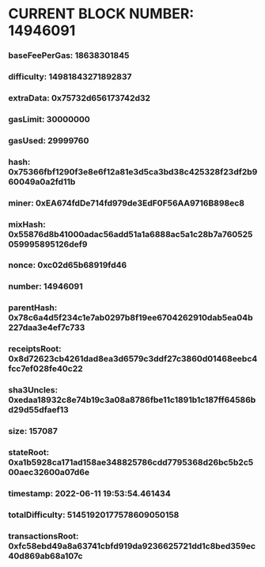 # CURRENT BLOCK NUMBER: 14946091

### baseFeePerGas: 18638301845
### difficulty: 14981843271892837
### extraData: 0x75732d656173742d32
### gasLimit: 30000000
### gasUsed: 29999760
### hash: 0x75366fbf1290f3e8e6f12a81e3d5ca3bd38c425328f23df2b960049a0a2fd11b
### miner: 0xEA674fdDe714fd979de3EdF0F56AA9716B898ec8
### mixHash: 0x55876d8b41000adac56add51a1a6888ac5a1c28b7a760525059995895126def9
### nonce: 0xc02d65b68919fd46
### number: 14946091
### parentHash: 0x78c6a4d5f234c1e7ab0297b8f19ee6704262910dab5ea04b227daa3e4ef7c733
### receiptsRoot: 0x8d72623cb4261dad8ea3d6579c3ddf27c3860d01468eebc4fcc7ef028fe40c22
### sha3Uncles: 0xedaa18932c8e74b19c3a08a8786fbe11c1891b1c187ff64586bd29d55dfaef13
### size: 157087
### stateRoot: 0xa1b5928ca171ad158ae348825786cdd7795368d26bc5b2c500aec32600a07d6e
### timestamp: 2022-06-11 19:53:54.461434
### totalDifficulty: 51451920177578609050158
### transactionsRoot: 0xfc58ebd49a8a63741cbfd919da9236625721dd1c8bed359ec40d869ab68a107c
